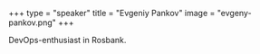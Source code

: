 +++
type = "speaker"
title = "Evgeniy Pankov"
image = "evgeny-pankov.png"
+++

DevOps-enthusiast in Rosbank.
